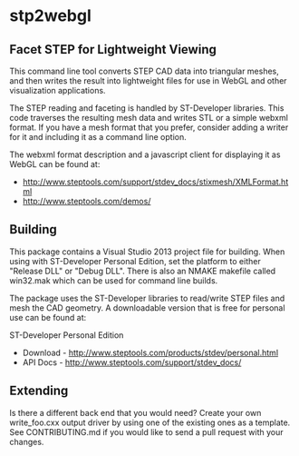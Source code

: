 stp2webgl
=======

Facet STEP for Lightweight Viewing
--

This command line tool converts STEP CAD data into triangular meshes,
and then writes the result into lightweight files for use in WebGL and
other visualization applications.

The STEP reading and faceting is handled by ST-Developer libraries.
This code traverses the resulting mesh data and writes STL or a simple
webxml format.  If you have a mesh format that you prefer, consider
adding a writer for it and including it as a command line option.

The webxml format description and a javascript client for displaying
it as WebGL can be found at:

 - http://www.steptools.com/support/stdev_docs/stixmesh/XMLFormat.html
 - http://www.steptools.com/demos/



## Building

This package contains a Visual Studio 2013 project file for building.
When using with ST-Developer Personal Edition, set the platform to
either "Release DLL" or "Debug DLL".  There is also an NMAKE makefile
called win32.mak which can be used for command line builds.

The package uses the ST-Developer libraries to read/write STEP files
and mesh the CAD geometry.  A downloadable version that is free for
personal use can be found at:

ST-Developer Personal Edition 
- Download - http://www.steptools.com/products/stdev/personal.html
- API Docs - http://www.steptools.com/support/stdev_docs/


## Extending

Is there a different back end that you would need?  Create your own
write_foo.cxx output driver by using one of the existing ones as a
template.  See CONTRIBUTING.md if you would like to send a pull
request with your changes.
